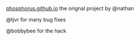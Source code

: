 [phosphorus.github.io](http://phosphorus.github.io) the orignal project by @nathan

@tjvr for many bug fixes

@bobbybee for the hack
